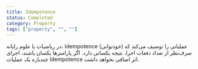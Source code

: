 ```yaml
---
title: Idempotence
status: Completed
category: Property
tags: ["property", "", ""]
---
```


در ریاضیات یا علوم رایانه، Idempotence (خودتوانی) عملیاتی را توصیف می‌کند که صرف‌نظر از تعداد دفعات اجرا، نتیجه یکسانی دارد. اگر پارامترها یکسان باشند، اجرای چندباره یک عملیات Idempotence اثر اضافی نخواهد داشت.
